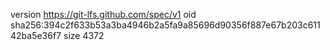 version https://git-lfs.github.com/spec/v1
oid sha256:394c2f633b53a3ba4946b2a5fa9a85696d90356f887e67b203c61142ba5e36f7
size 4372
